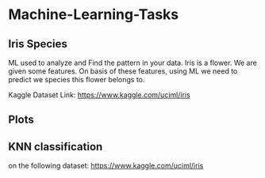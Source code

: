 # Machine-Learning-Tasks

## Iris Species
ML used to analyze and Find the pattern in your data. 
Iris is a flower. We are given some features. On basis of these features, using ML we need to predict we species this flower belongs to. 

Kaggle Dataset Link: https://www.kaggle.com/uciml/iris

## Plots

##  KNN classification 
on the following dataset: 
https://www.kaggle.com/uciml/iris

